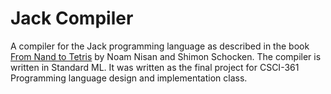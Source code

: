 # Jack Compiler
A compiler for the Jack programming language as described in the book [From Nand to Tetris](https://www.nand2tetris.org/) by Noam Nisan and Shimon Schocken.
The compiler is written in Standard ML. It was written as the final project for CSCI-361 Programming language design and implementation class.
